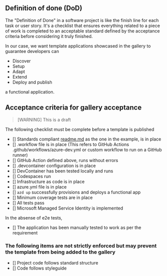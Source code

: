 ## Definition of done (DoD)

The "Definition of Done" in a software project is like the finish line for each task or user story. It's a checklist that ensures everything related to a piece of work is completed to an acceptable standard defined by the acceptance criteria before considering it truly finished.

In our case, we want template applications showcased in the gallery to guarantee developers can 

- Discover
- Setup
- Adapt
- Extend
- Deploy and publish

a functional application.

## Acceptance criteria for gallery acceptance

> [WARNING]
> This is a draft

The following checklist must be complete before a template is published

- [] Standards compliant [readme.md](../../README.md) as the one in the example, is in place
- [] .workflow file is in place (This refers to GitHub Actions .github/workflows/azure-dev.yml or custom workflow to run on a GitHub runner)
- [] GitHub Action defined above, runs without errors
- [] .devcontainer configuration is in place
- [] DevContainer has been tested locally and runs
- [] Codespaces run
- [] Infrastructure as code is in place
- [] azure.yml file is in place
- [] `azd up` successfully provisions and deploys a functional app
- [] Minimum coverage tests are in place
- [] All tests pass
- [] Microsoft Managed Service Identity is implemented

In the absense of e2e tests, 

- [] The application has been manually tested to work as per the requirement

### The following items are not strictly enforced but may prevent the template from being added to the gallery

- [] Project code follows standard structure
- [] Code follows styleguide
